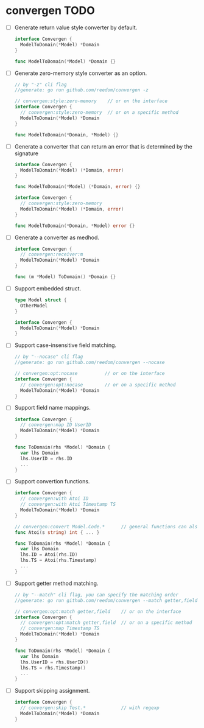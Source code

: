convergen TODO
==============

- [ ] Generate return value style converter by default.  
  ```go
  interface Convergen {
    ModelToDomain(*Model) *Domain
  }

  func ModelToDomain(*Model) *Domain {}
  ```

- [ ] Generate zero-memory style converter as an option.  
  ```go
  // by "-z" cli flag
  //generate: go run github.com/reedom/convergen -z

  // convergen:style:zero-memory    // or on the interface
  interface Convergen {
    // convergen:style:zero-memory  // or on a specific method
    ModelToDomain(*Model) *Domain
  }

  func ModelToDomain(*Domain, *Model) {}
  ```


- [ ] Generate a converter that can return an error that is determined by the signature  
  ```go
  interface Convergen {
    ModelToDomain(*Model) (*Domain, error)
  }

  func ModelToDomain(*Model) (*Domain, error) {}
  ```
  ```go
  interface Convergen {
    // convergen:style:zero-memory
    ModelToDomain(*Model) (*Domain, error)
  }

  func ModelToDomain(*Domain, *Model) error {}
  ```


- [ ] Generate a converter as medhod.  
  ```go
  interface Convergen {
    // convergen:receiver:m
    ModelToDomain(*Model) *Domain
  }

  func (m *Model) ToDomain() *Domain {}
  ```

- [ ] Support embedded struct.  
  ```go
  type Model struct {
    OtherModel
  }

  interface Convergen {
    ModelToDomain(*Model) *Domain
  }
  ```

- [ ] Support case-insensitive field matching.  
  ```go
  // by "--nocase" cli flag
  //generate: go run github.com/reedom/convergen --nocase

  // convergen:opt:nocase          // or on the interface
  interface Convergen {
    // convergen:opt:nocase        // or on a specific method
    ModelToDomain(*Model) *Domain
  }
  ```

- [ ] Support field name mappings.  
  ```go
  interface Convergen {
    // convergen:map ID UserID
    ModelToDomain(*Model) *Domain
  }

  func ToDomain(rhs *Model) *Domain {
    var lhs Domain
    lhs.UserID = rhs.ID
    ...
  }
  ```

- [ ] Support convertion functions.  
  ```go
  interface Convergen {
    // convergen:with Atoi ID
    // convergen:with Atoi Timestamp TS
    ModelToDomain(*Model) *Domain
  }

  // convergen:convert Model.Code.*      // general functions can also have `convert` specification.
  func Atoi(s string) int { ... }

  func ToDomain(rhs *Model) *Domain {
    var lhs Domain
    lhs.ID = Atoi(rhs.ID)
    lhs.TS = Atoi(rhs.Timestamp)
    ...
  }
  ```

- [ ] Support getter method matching.  
  ```go
  // by "--match" cli flag, you can specify the matching order
  //generate: go run github.com/reedom/convergen --match getter,field

  // convergen:opt:match getter,field    // or on the interface
  interface Convergen {
    // convergen:opt:match getter,field  // or on a specific method
    // convergen:map Timestamp TS 
    ModelToDomain(*Model) *Domain
  }

  func ToDomain(rhs *Model) *Domain {
    var lhs Domain
    lhs.UserID = rhs.UserID()
    lhs.TS = rhs.Timestamp()
    ...
  }
  ```


- [ ] Support skipping assignment.  
  ```go
  interface Convergen {
    // convergen:skip Test.*             // with regexp
    ModelToDomain(*Model) *Domain
  }
  ```
